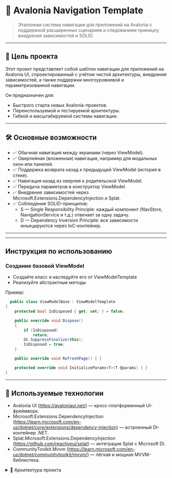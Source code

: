 # 🧭 Avalonia Navigation Template

> Эталонная система навигации для приложений на Avalonia с поддержкой расширенных сценариев и следованием приницпу внедрения зависимостей и SOLID.

---

## 📌 Цель проекта

Этот проект представляет собой шаблон навигации для приложений на Avalonia UI, спроектированный с учётом чистой архитектуры, внедрения зависимостей, а также поддержки многоуровневой и параметризованной навигации.

Он предназначен для:
- Быстрого старта новых Avalonia-проектов.
- Переиспользуемой и тестируемой архитектуры.
- Гибкой и масштабируемой системы навигации.

---

## 🛠️ Основные возможности

- ✅ Обычная навигация между экранами (через ViewModel).
- ✅ Оверлейная (вложенная) навигация, например для модальных окон или панелей.
- ✅ Поддержка возврата назад к предыдущей ViewModel (история в стеке).
- ✅ Навигация назад из оверлея к родительской ViewModel.
- ✅ Передача параметров в конструктор ViewModel.
- ✅ Внедрение зависимостей через Microsoft.Extensions.DependencyInjection и Splat.
- ✅ Соблюдение SOLID-принципов:
  - S — Single Responsibility Principle: каждый компонент (NavStore, NavigationService и т.д.) отвечает за одну задачу.
  - D — Dependency Inversion Principle: все зависимости инъецируются через IoC-контейнер.

---

---

## Инструкция по использованию

### Создание базовой ViewModel

- Создайте класс и наследуйте его от ViewModelTemplate
- Реализуйте абстрактные методы

Пример:
```csharp
  public class ViewModelBase : ViewModelTemplate
{
    protected bool IsDisposed { get; set; } = false;

    public override void Dispose()
    {
        if (IsDisposed)
            return;
        GC.SuppressFinalize(this);
        IsDisposed = true;
    }

    public override void RefreshPage() { }

    protected override void InitializeParams<T>(T @params) { }
}
```
---

## 🔧 Используемые технологии

- Avalonia UI (https://avaloniaui.net/) — кросс-платформенный UI-фреймворк.
- Microsoft.Extensions.DependencyInjection (https://learn.microsoft.com/en-us/dotnet/core/extensions/dependency-injection) — встроенный DI-контейнер .NET.
- Splat.Microsoft.Extensions.DependencyInjection (https://github.com/reactiveui/splat) — интеграция Splat с Microsoft DI.
- CommunityToolkit.Mvvm (https://learn.microsoft.com/en-us/dotnet/communitytoolkit/mvvm/) — лёгкая и мощная MVVM-библиотека.

<details>
  <summary>📁 Архитектура проекта</summary>

  <pre>
AvaloniaLearning
├── Dependencies
│   ├── NavigationStore
│   │   └── NavStore.cs
│   └── NavService
│       └── NavigationService.cs
|       └── INavigationService.cs
├── View
│   ├── Base
│   │   └── MainWindow.axaml
│   └── Pages
│       ├── MainPage.axaml
│       └── StartPage.axaml
├── ViewModel
│   ├── ViewModelBase
│   │   ├── MainWindowViewModel.cs
│   │   └── ViewModelBase.cs
│   ├── MainPageViewModel.cs
│   └── StartPageViewModel.cs

  </pre>
</details>
